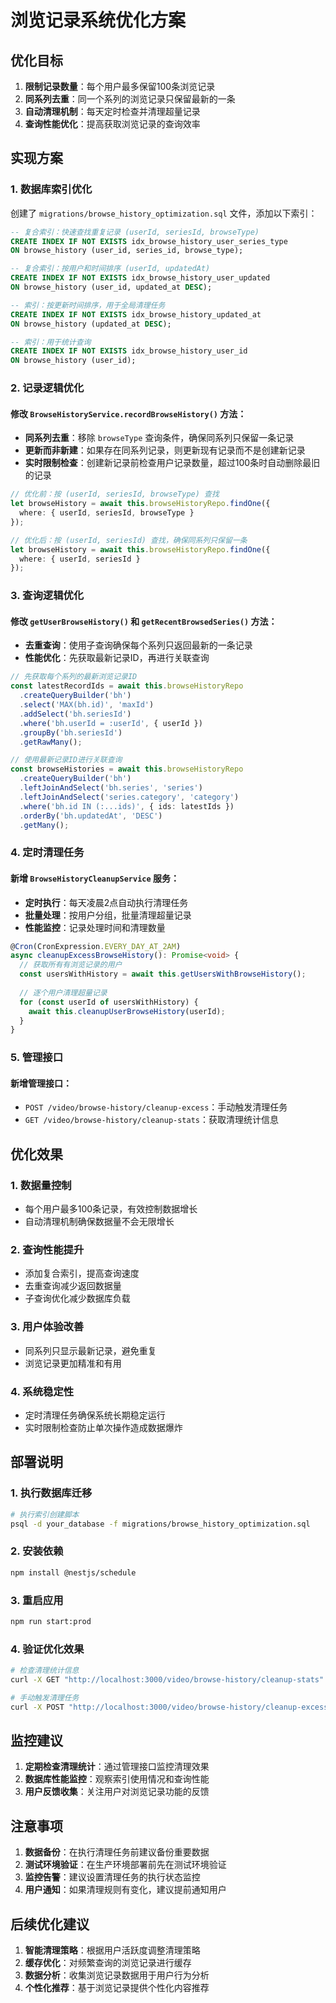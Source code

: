 # 浏览记录系统优化方案

## 优化目标

1. **限制记录数量**：每个用户最多保留100条浏览记录
2. **同系列去重**：同一个系列的浏览记录只保留最新的一条
3. **自动清理机制**：每天定时检查并清理超量记录
4. **查询性能优化**：提高获取浏览记录的查询效率

## 实现方案

### 1. 数据库索引优化

创建了 `migrations/browse_history_optimization.sql` 文件，添加以下索引：

```sql
-- 复合索引：快速查找重复记录 (userId, seriesId, browseType)
CREATE INDEX IF NOT EXISTS idx_browse_history_user_series_type 
ON browse_history (user_id, series_id, browse_type);

-- 复合索引：按用户和时间排序 (userId, updatedAt)
CREATE INDEX IF NOT EXISTS idx_browse_history_user_updated 
ON browse_history (user_id, updated_at DESC);

-- 索引：按更新时间排序，用于全局清理任务
CREATE INDEX IF NOT EXISTS idx_browse_history_updated_at 
ON browse_history (updated_at DESC);

-- 索引：用于统计查询
CREATE INDEX IF NOT EXISTS idx_browse_history_user_id 
ON browse_history (user_id);
```

### 2. 记录逻辑优化

#### 修改 `BrowseHistoryService.recordBrowseHistory()` 方法：

- **同系列去重**：移除 `browseType` 查询条件，确保同系列只保留一条记录
- **更新而非新建**：如果存在同系列记录，则更新现有记录而不是创建新记录
- **实时限制检查**：创建新记录前检查用户记录数量，超过100条时自动删除最旧的记录

```typescript
// 优化前：按 (userId, seriesId, browseType) 查找
let browseHistory = await this.browseHistoryRepo.findOne({
  where: { userId, seriesId, browseType }
});

// 优化后：按 (userId, seriesId) 查找，确保同系列只保留一条
let browseHistory = await this.browseHistoryRepo.findOne({
  where: { userId, seriesId }
});
```

### 3. 查询逻辑优化

#### 修改 `getUserBrowseHistory()` 和 `getRecentBrowsedSeries()` 方法：

- **去重查询**：使用子查询确保每个系列只返回最新的一条记录
- **性能优化**：先获取最新记录ID，再进行关联查询

```typescript
// 先获取每个系列的最新浏览记录ID
const latestRecordIds = await this.browseHistoryRepo
  .createQueryBuilder('bh')
  .select('MAX(bh.id)', 'maxId')
  .addSelect('bh.seriesId')
  .where('bh.userId = :userId', { userId })
  .groupBy('bh.seriesId')
  .getRawMany();

// 使用最新记录ID进行关联查询
const browseHistories = await this.browseHistoryRepo
  .createQueryBuilder('bh')
  .leftJoinAndSelect('bh.series', 'series')
  .leftJoinAndSelect('series.category', 'category')
  .where('bh.id IN (:...ids)', { ids: latestIds })
  .orderBy('bh.updatedAt', 'DESC')
  .getMany();
```

### 4. 定时清理任务

#### 新增 `BrowseHistoryCleanupService` 服务：

- **定时执行**：每天凌晨2点自动执行清理任务
- **批量处理**：按用户分组，批量清理超量记录
- **性能监控**：记录处理时间和清理数量

```typescript
@Cron(CronExpression.EVERY_DAY_AT_2AM)
async cleanupExcessBrowseHistory(): Promise<void> {
  // 获取所有有浏览记录的用户
  const usersWithHistory = await this.getUsersWithBrowseHistory();
  
  // 逐个用户清理超量记录
  for (const userId of usersWithHistory) {
    await this.cleanupUserBrowseHistory(userId);
  }
}
```

### 5. 管理接口

#### 新增管理接口：

- `POST /video/browse-history/cleanup-excess`：手动触发清理任务
- `GET /video/browse-history/cleanup-stats`：获取清理统计信息

## 优化效果

### 1. 数据量控制
- 每个用户最多100条记录，有效控制数据增长
- 自动清理机制确保数据量不会无限增长

### 2. 查询性能提升
- 添加复合索引，提高查询速度
- 去重查询减少返回数据量
- 子查询优化减少数据库负载

### 3. 用户体验改善
- 同系列只显示最新记录，避免重复
- 浏览记录更加精准和有用

### 4. 系统稳定性
- 定时清理任务确保系统长期稳定运行
- 实时限制检查防止单次操作造成数据爆炸

## 部署说明

### 1. 执行数据库迁移
```bash
# 执行索引创建脚本
psql -d your_database -f migrations/browse_history_optimization.sql
```

### 2. 安装依赖
```bash
npm install @nestjs/schedule
```

### 3. 重启应用
```bash
npm run start:prod
```

### 4. 验证优化效果
```bash
# 检查清理统计信息
curl -X GET "http://localhost:3000/video/browse-history/cleanup-stats"

# 手动触发清理任务
curl -X POST "http://localhost:3000/video/browse-history/cleanup-excess"
```

## 监控建议

1. **定期检查清理统计**：通过管理接口监控清理效果
2. **数据库性能监控**：观察索引使用情况和查询性能
3. **用户反馈收集**：关注用户对浏览记录功能的反馈

## 注意事项

1. **数据备份**：在执行清理任务前建议备份重要数据
2. **测试环境验证**：在生产环境部署前先在测试环境验证
3. **监控告警**：建议设置清理任务的执行状态监控
4. **用户通知**：如果清理规则有变化，建议提前通知用户

## 后续优化建议

1. **智能清理策略**：根据用户活跃度调整清理策略
2. **缓存优化**：对频繁查询的浏览记录进行缓存
3. **数据分析**：收集浏览记录数据用于用户行为分析
4. **个性化推荐**：基于浏览记录提供个性化内容推荐
